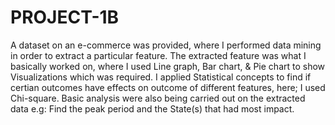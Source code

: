 # PROJECT-1B

A dataset on an e-commerce was provided, where I performed data mining in order to extract a particular feature.
The extracted feature was what I basically worked on, where
I used Line graph, Bar chart, & Pie chart to show Visualizations which was required.
I applied Statistical concepts to find if certian outcomes have effects on outcome of different features, here; I used Chi-square.
Basic analysis were also being carried out on the extracted data e.g: Find the peak period and the State(s) that had most impact.
